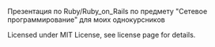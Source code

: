 Презентация по Ruby/Ruby_on_Rails по предмету "Сетевое программирование" для моих однокурсников

Licensed under MIT License, see license page for details.
